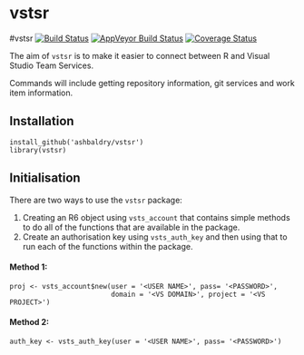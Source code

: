 # vstsr
#vstsr
[![Build Status](https://travis-ci.org/ashbaldry/vstsr.svg?branch=master)](https://travis-ci.org/ashbaldry/vstsr)
[![AppVeyor Build Status](https://ci.appveyor.com/api/projects/status/github/ashbaldry/vstsr?branch=master&svg=true)](https://ci.appveyor.com/project/ashbaldry/vstsr)
[![Coverage Status](https://codecov.io/github/ashbaldry/vstsr/coverage.svg?branch=master)](https://codecov.io/github/ashbaldry/vstsr?branch=master)

The aim of `vstsr` is to make it easier to connect between R and Visual Studio Team Services.

Commands will include getting repository information, git services and work item information.

## Installation

```
install_github('ashbaldry/vstsr')
library(vstsr)
```

## Initialisation

There are two ways to use the `vstsr` package:
1. Creating an R6 object using `vsts_account` that contains simple methods to do all of the functions that are available in the package.
2. Create an authorisation key using `vsts_auth_key` and then using that to run each of the functions within the package. 

#### Method 1:
```
proj <- vsts_account$new(user = '<USER NAME>', pass= '<PASSWORD>', 
                         domain = '<VS DOMAIN>', project = '<VS PROJECT>')
```

#### Method 2:
```
auth_key <- vsts_auth_key(user = '<USER NAME>', pass= '<PASSWORD>')
```
